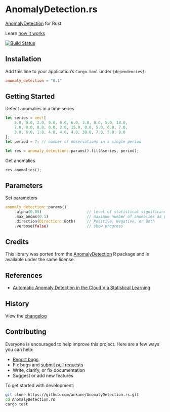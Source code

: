 # AnomalyDetection.rs

[AnomalyDetection](https://github.com/twitter/AnomalyDetection) for Rust

Learn [how it works](https://blog.twitter.com/engineering/en_us/a/2015/introducing-practical-and-robust-anomaly-detection-in-a-time-series)

[![Build Status](https://github.com/ankane/AnomalyDetection.rs/workflows/build/badge.svg?branch=master)](https://github.com/ankane/AnomalyDetection.rs/actions)

## Installation

Add this line to your application’s `Cargo.toml` under `[dependencies]`:

```toml
anomaly_detection = "0.1"
```

## Getting Started

Detect anomalies in a time series

```rust
let series = vec![
    5.0, 9.0, 2.0, 9.0, 0.0, 6.0, 3.0, 8.0, 5.0, 18.0,
    7.0, 8.0, 8.0, 0.0, 2.0, 15.0, 0.0, 5.0, 6.0, 7.0,
    3.0, 6.0, 1.0, 4.0, 4.0, 4.0, 30.0, 7.0, 5.0, 8.0
];
let period = 7; // number of observations in a single period

let res = anomaly_detection::params().fit(&series, period);
```

Get anomalies

```rust
res.anomalies();
```

## Parameters

Set parameters

```rust
anomaly_detection::params()
    .alpha(0.05)                    // level of statistical significance
    .max_anoms(0.1)                 // maximum number of anomalies as percent of data
    .direction(Direction::Both)     // Positive, Negative, or Both
    .verbose(false)                 // show progress
```

## Credits

This library was ported from the [AnomalyDetection](https://github.com/twitter/AnomalyDetection) R package and is available under the same license.

## References

- [Automatic Anomaly Detection in the Cloud Via Statistical Learning](https://arxiv.org/abs/1704.07706)

## History

View the [changelog](https://github.com/ankane/AnomalyDetection.rs/blob/master/CHANGELOG.md)

## Contributing

Everyone is encouraged to help improve this project. Here are a few ways you can help:

- [Report bugs](https://github.com/ankane/AnomalyDetection.rs/issues)
- Fix bugs and [submit pull requests](https://github.com/ankane/AnomalyDetection.rs/pulls)
- Write, clarify, or fix documentation
- Suggest or add new features

To get started with development:

```sh
git clone https://github.com/ankane/AnomalyDetection.rs.git
cd AnomalyDetection.rs
cargo test
```
